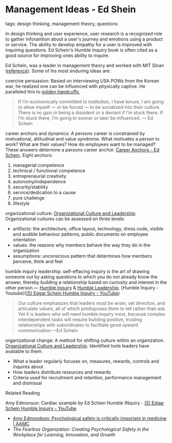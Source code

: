 # Management Ideas - Ed Shein

tags: design thinking, management theory, questions

In design thinking and user experience, user research is a recognized role to gather inforamtion about a user's journey and emotions using a product or service.   The ability to develop empathy for a user is improved with inquiring questions.  Ed Schein's Humble Inquiry book is often cited as a good source for improving ones ability to inquire.  

Ed Schein, was a leader in management theory and worked with MIT Sloan ([reference](https://mitsloan.mit.edu/ideas-made-to-matter/5-enduring-management-ideas-mit-sloans-edgar-schein)).  Some of his most enduring ideas are:

coercive persuasion:  Basied on interviewing USA POWs from the Korean war, he realized one can be influenced with physically captive.  He paralleled this to [golden handcuffs](https://www.investopedia.com/terms/g/goldenhandcuffs.asp), 

> If I’m economically committed to institution, I have tenure, I am going to allow myself — or be forced — to be socialized into their culture. There is no gain in being a dissident or a deviant if I’m stuck there. If I’m stuck there, I’m going to sooner or later be influenced. — Ed Schein

career anchors and dynamics: A persons career is constrained by motivational, attitudinal and value syndrome.  What motivates a person to work?  What are their values? How do employees want to be managed?  These answers determine a persons career anchor.  [Career Anchors - Ed Schein](https://www.amazon.com/Career-Anchors-Changing-Careers-Assessment).  Eight anchors:

1. managerial competence 
2. technical / functional competence 
3. entrepreneurial creativity
4. autonomy/independence
5. security/stability
6. service/dedication to a cause
7. pure challenge
8. lifestyle

organizational culture:  [Organizational Culture and Leadership](https://www.amazon.com/Organizational-Culture-Leadership-Edgar-Schein/dp/0470190604).  Organizational cultures can be assessed on three levels:

- artifacts: the architecture, office layout, technology, dress code, visible and audible behaviour patterns, public documents on employee orientation
- values: the reasons why members behave the way they do in the organization
- assumptions: unconscious pattern that determines how members perceive, think and feel

humble inquiry leadership: self-effacing inquiry is the art of drawing someone out by asking questions to which you do not already know the answer, thereby building a relationship based on curiosity and interest in the other person.— [Humble Inquiry](https://www.amazon.com/Humble-Inquiry-Gentle-Instead-Telling/dp/1609949811) & [Humble Leadership](https://www.bkconnection.com/books/title/Humble-Leadership).  [Humble Inquiry - Youtube]([(5) Edgar Schein Humble Inquiry - YouTube](https://www.youtube.com/watch?v=BOw0IDrKvuw&t=3s))

> Our culture emphasizes that leaders must be wiser, set direction, and articulate values, all of which predisposes them to tell rather than ask.  Yet it is leaders who will need humble inquiry most, because complex interdependent tasks will require building positive, trusting relationships with subordinates to facilitate good upward communication —Ed Schein

organizational change: A method for shifting culture within an organization. [Organizational Culture and Leadership](https://www.amazon.com/Organizational-Leadership-Jossey-Bass-Business-Management-dp-1119212049/dp/1119212049/ref=dp_ob_title_bk).  Identified tools leaders have available to them:

- What a leader regularly focuses on, measures, rewards, controls and inquires about
- How leaders distribute resources and rewards 
- Criteria used for recruitment and retention, performance management and dismissal

Related Reading

Amy Edmonsun: Cardiac example by Ed Schien Humble INquiry - [(5) Edgar Schein Humble Inquiry - YouTube](https://www.youtube.com/watch?v=BOw0IDrKvuw&t=3s)

- [Amy Edmondson: Psychological safety is critically important in medicine | AAMC](https://www.aamc.org/news-insights/amy-edmondson-psychological-safety-critically-important-medicine)
- *The Fearless Organization: Creating Psychological Safety in the Workplace for Learning, Innovation, and Growth*